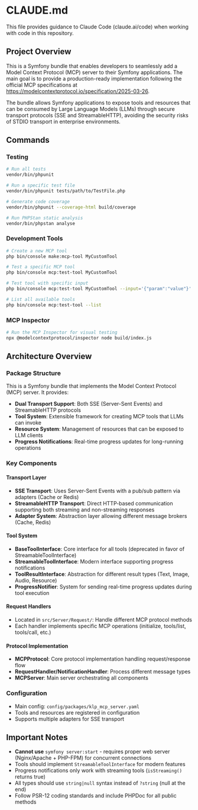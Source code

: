 # CLAUDE.md

This file provides guidance to Claude Code (claude.ai/code) when working with code in this repository.

## Project Overview

This is a Symfony bundle that enables developers to seamlessly add a Model Context Protocol (MCP) server to their Symfony applications. The main goal is to provide a production-ready implementation following the official MCP specifications at https://modelcontextprotocol.io/specification/2025-03-26.

The bundle allows Symfony applications to expose tools and resources that can be consumed by Large Language Models (LLMs) through secure transport protocols (SSE and StreamableHTTP), avoiding the security risks of STDIO transport in enterprise environments.

## Commands

### Testing
```bash
# Run all tests
vendor/bin/phpunit

# Run a specific test file
vendor/bin/phpunit tests/path/to/TestFile.php

# Generate code coverage
vendor/bin/phpunit --coverage-html build/coverage

# Run PHPStan static analysis
vendor/bin/phpstan analyse
```

### Development Tools
```bash
# Create a new MCP tool
php bin/console make:mcp-tool MyCustomTool

# Test a specific MCP tool
php bin/console mcp:test-tool MyCustomTool

# Test tool with specific input
php bin/console mcp:test-tool MyCustomTool --input='{"param":"value"}'

# List all available tools
php bin/console mcp:test-tool --list
```

### MCP Inspector
```bash
# Run the MCP Inspector for visual testing
npx @modelcontextprotocol/inspector node build/index.js
```

## Architecture Overview

### Package Structure
This is a Symfony bundle that implements the Model Context Protocol (MCP) server. It provides:

- **Dual Transport Support**: Both SSE (Server-Sent Events) and StreamableHTTP protocols
- **Tool System**: Extensible framework for creating MCP tools that LLMs can invoke
- **Resource System**: Management of resources that can be exposed to LLM clients
- **Progress Notifications**: Real-time progress updates for long-running operations

### Key Components

#### Transport Layer
- **SSE Transport**: Uses Server-Sent Events with a pub/sub pattern via adapters (Cache or Redis)
- **StreamableHTTP Transport**: Direct HTTP-based communication supporting both streaming and non-streaming responses
- **Adapter System**: Abstraction layer allowing different message brokers (Cache, Redis)

#### Tool System
- **BaseToolInterface**: Core interface for all tools (deprecated in favor of StreamableToolInterface)
- **StreamableToolInterface**: Modern interface supporting progress notifications
- **ToolResultInterface**: Abstraction for different result types (Text, Image, Audio, Resource)
- **ProgressNotifier**: System for sending real-time progress updates during tool execution

#### Request Handlers
- Located in `src/Server/Request/`: Handle different MCP protocol methods
- Each handler implements specific MCP operations (initialize, tools/list, tools/call, etc.)

#### Protocol Implementation
- **MCPProtocol**: Core protocol implementation handling request/response flow
- **RequestHandler/NotificationHandler**: Process different message types
- **MCPServer**: Main server orchestrating all components

### Configuration
- Main config: `config/packages/klp_mcp_server.yaml`
- Tools and resources are registered in configuration
- Supports multiple adapters for SSE transport

## Important Notes

- **Cannot use** `symfony server:start` - requires proper web server (Nginx/Apache + PHP-FPM) for concurrent connections
- Tools should implement `StreamableToolInterface` for modern features
- Progress notifications only work with streaming tools (`isStreaming()` returns true)
- All types should use `string|null` syntax instead of `?string` (null at the end)
- Follow PSR-12 coding standards and include PHPDoc for all public methods